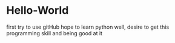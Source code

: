 # Hello-World
first try to use gitHub
hope to learn python well, desire to get this programming skill and being good at it
